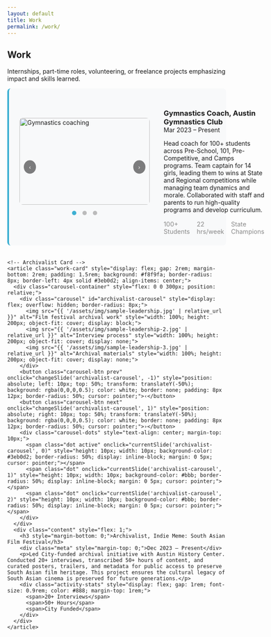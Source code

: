 ```yaml
---
layout: default
title: Work
permalink: /work/
---
```


<section class="section">
  <h2>Work</h2>
  <p>Internships, part-time roles, volunteering, or freelance projects emphasizing impact and skills learned.</p>

  <div class="work-cards-stack">
    <!-- Gymnastics Coach Card -->
    <article class="work-card" style="display: flex; gap: 2rem; margin-bottom: 2rem; padding: 1.5rem; background: #f8f9fa; border-radius: 8px; border-left: 4px solid #3eb0d2; align-items: center;">
      <div class="carousel-container" style="flex: 0 0 300px; position: relative;">
        <div class="carousel" id="gymnastics-carousel" style="display: flex; overflow: hidden; border-radius: 8px;">
          <img src="{{ '/assets/img/Gymnastics Coaching/IMG_7222.jpg' | relative_url }}" alt="Gymnastics coaching" style="width: 100%; height: 200px; object-fit: cover; display: block;">
          <img src="{{ '/assets/img/Gymnastics Coaching/IMG_8513 (1).jpg' | relative_url }}" alt="Team training" style="width: 100%; height: 200px; object-fit: cover; display: none;">
          <img src="{{ '/assets/img/Gymnastics Coaching/IMG_9993.jpg' | relative_url }}" alt="Competition" style="width: 100%; height: 200px; object-fit: cover; display: none;">
        </div>
        <button class="carousel-btn prev" onclick="changeSlide('gymnastics-carousel', -1)" style="position: absolute; left: 10px; top: 50%; transform: translateY(-50%); background: rgba(0,0,0,0.5); color: white; border: none; padding: 8px 12px; border-radius: 50%; cursor: pointer;">‹</button>
        <button class="carousel-btn next" onclick="changeSlide('gymnastics-carousel', 1)" style="position: absolute; right: 10px; top: 50%; transform: translateY(-50%); background: rgba(0,0,0,0.5); color: white; border: none; padding: 8px 12px; border-radius: 50%; cursor: pointer;">›</button>
        <div class="carousel-dots" style="text-align: center; margin-top: 10px;">
          <span class="dot active" onclick="currentSlide('gymnastics-carousel', 0)" style="height: 10px; width: 10px; background-color: #3eb0d2; border-radius: 50%; display: inline-block; margin: 0 5px; cursor: pointer;"></span>
          <span class="dot" onclick="currentSlide('gymnastics-carousel', 1)" style="height: 10px; width: 10px; background-color: #bbb; border-radius: 50%; display: inline-block; margin: 0 5px; cursor: pointer;"></span>
          <span class="dot" onclick="currentSlide('gymnastics-carousel', 2)" style="height: 10px; width: 10px; background-color: #bbb; border-radius: 50%; display: inline-block; margin: 0 5px; cursor: pointer;"></span>
        </div>
      </div>
      <div class="content" style="flex: 1;">
        <h3 style="margin-bottom: 0;">Gymnastics Coach, Austin Gymnastics Club</h3>
        <div class="meta" style="margin-top: 0;">Mar 2023 – Present</div>
        <p>Head coach for 100+ students across Pre-School, 101, Pre-Competitive, and Camps programs. Team captain for 14 girls, leading them to wins at State and Regional competitions while managing team dynamics and morale. Collaborated with staff and parents to run high-quality programs and develop curriculum.</p>
        <div class="activity-stats" style="display: flex; gap: 1rem; font-size: 0.9rem; color: #888; margin-top: 1rem;">
          <span>100+ Students</span>
          <span>22 hrs/week</span>
          <span>State Champions</span>
        </div>
      </div>
    </article>

    <!-- Archivalist Card -->
    <article class="work-card" style="display: flex; gap: 2rem; margin-bottom: 2rem; padding: 1.5rem; background: #f8f9fa; border-radius: 8px; border-left: 4px solid #3eb0d2; align-items: center;">
      <div class="carousel-container" style="flex: 0 0 300px; position: relative;">
        <div class="carousel" id="archivalist-carousel" style="display: flex; overflow: hidden; border-radius: 8px;">
          <img src="{{ '/assets/img/sample-leadership.jpg' | relative_url }}" alt="Film festival archival work" style="width: 100%; height: 200px; object-fit: cover; display: block;">
          <img src="{{ '/assets/img/sample-leadership-2.jpg' | relative_url }}" alt="Interview process" style="width: 100%; height: 200px; object-fit: cover; display: none;">
          <img src="{{ '/assets/img/sample-leadership-3.jpg' | relative_url }}" alt="Archival materials" style="width: 100%; height: 200px; object-fit: cover; display: none;">
        </div>
        <button class="carousel-btn prev" onclick="changeSlide('archivalist-carousel', -1)" style="position: absolute; left: 10px; top: 50%; transform: translateY(-50%); background: rgba(0,0,0,0.5); color: white; border: none; padding: 8px 12px; border-radius: 50%; cursor: pointer;">‹</button>
        <button class="carousel-btn next" onclick="changeSlide('archivalist-carousel', 1)" style="position: absolute; right: 10px; top: 50%; transform: translateY(-50%); background: rgba(0,0,0,0.5); color: white; border: none; padding: 8px 12px; border-radius: 50%; cursor: pointer;">›</button>
        <div class="carousel-dots" style="text-align: center; margin-top: 10px;">
          <span class="dot active" onclick="currentSlide('archivalist-carousel', 0)" style="height: 10px; width: 10px; background-color: #3eb0d2; border-radius: 50%; display: inline-block; margin: 0 5px; cursor: pointer;"></span>
          <span class="dot" onclick="currentSlide('archivalist-carousel', 1)" style="height: 10px; width: 10px; background-color: #bbb; border-radius: 50%; display: inline-block; margin: 0 5px; cursor: pointer;"></span>
          <span class="dot" onclick="currentSlide('archivalist-carousel', 2)" style="height: 10px; width: 10px; background-color: #bbb; border-radius: 50%; display: inline-block; margin: 0 5px; cursor: pointer;"></span>
        </div>
      </div>
      <div class="content" style="flex: 1;">
        <h3 style="margin-bottom: 0;">Archivalist, Indie Meme: South Asian Film Festival</h3>
        <div class="meta" style="margin-top: 0;">Dec 2023 – Present</div>
        <p>Led City-funded archival initiative with Austin History Center. Conducted 20+ interviews, transcribed 50+ hours of content, and curated posters, trailers, and metadata for public access to preserve South Asian film heritage. This project ensures the cultural legacy of South Asian cinema is preserved for future generations.</p>
        <div class="activity-stats" style="display: flex; gap: 1rem; font-size: 0.9rem; color: #888; margin-top: 1rem;">
          <span>20+ Interviews</span>
          <span>50+ Hours</span>
          <span>City Funded</span>
        </div>
      </div>
    </article>
  </div>
</section>

<script>
// Carousel functionality for work page
let currentSlideIndex = {};

function changeSlide(carouselId, direction) {
  console.log('changeSlide called with:', carouselId, direction);
  
  const carousel = document.getElementById(carouselId);
  if (!carousel) {
    console.error('Carousel not found:', carouselId);
    return;
  }
  
  const images = carousel.querySelectorAll('img');
  console.log('Found images:', images.length);
  
  // Find dots
  let dots = [];
  const cardContainer = carousel.closest('.work-card, .arts-card');
  if (cardContainer) {
    dots = cardContainer.querySelectorAll('.dot');
  }
  
  // Initialize current slide index if not set
  if (!currentSlideIndex[carouselId]) {
    currentSlideIndex[carouselId] = 0;
  }
  
  let currentIndex = currentSlideIndex[carouselId];
  let newIndex = currentIndex + direction;
  
  // Handle wrapping
  if (newIndex >= images.length) {
    newIndex = 0;
  } else if (newIndex < 0) {
    newIndex = images.length - 1;
  }
  
  console.log('Changing from', currentIndex, 'to', newIndex);
  
  // Hide current image
  images[currentIndex].style.display = 'none';
  
  // Show new image
  images[newIndex].style.display = 'block';
  
  // Update dots
  dots.forEach((dot, index) => {
    dot.style.backgroundColor = index === newIndex ? '#3eb0d2' : '#bbb';
  });
  
  // Update current index
  currentSlideIndex[carouselId] = newIndex;
}

function currentSlide(carouselId, slideNumber) {
  console.log('currentSlide called with:', carouselId, slideNumber);
  
  const carousel = document.getElementById(carouselId);
  if (!carousel) {
    console.error('Carousel not found:', carouselId);
    return;
  }
  
  const images = carousel.querySelectorAll('img');
  
  // Find dots
  let dots = [];
  const cardContainer = carousel.closest('.work-card, .arts-card');
  if (cardContainer) {
    dots = cardContainer.querySelectorAll('.dot');
  }
  
  // Hide all images
  images.forEach(img => img.style.display = 'none');
  
  // Show selected image
  images[slideNumber].style.display = 'block';
  
  // Update dots
  dots.forEach((dot, index) => {
    dot.style.backgroundColor = index === slideNumber ? '#3eb0d2' : '#bbb';
  });
  
  // Update current index
  currentSlideIndex[carouselId] = slideNumber;
}

// Initialize carousels when page loads
document.addEventListener('DOMContentLoaded', function() {
  console.log('DOM loaded, initializing carousels');
  
  // Initialize all carousels to show first image
  const carousels = document.querySelectorAll('.carousel');
  console.log('Found carousels:', carousels.length);
  
  carousels.forEach(carousel => {
    const carouselId = carousel.id;
    const images = carousel.querySelectorAll('img');
    
    console.log('Initializing carousel:', carouselId, 'with', images.length, 'images');
    
    // Hide all images except the first one
    images.forEach((img, index) => {
      img.style.display = index === 0 ? 'block' : 'none';
    });
    
    // Initialize current slide index
    currentSlideIndex[carouselId] = 0;
  });
});
</script>